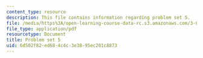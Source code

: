 ```yaml
---
content_type: resource
description: This file contains information regarding problem set 5.
file: /media/https%3A/open-learning-course-data-rc.s3.amazonaws.com/3-044-materials-processing-spring-2013/6d502f82ed684c4c3e3895ec201c8873_MIT3_044S13_pset5.pdf
file_type: application/pdf
resourcetype: Document
title: Problem set 5
uid: 6d502f82-ed68-4c4c-3e38-95ec201c8873
---
```

